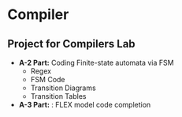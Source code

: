 # Compiler
## Project for Compilers Lab

- **A-2 Part:** Coding Finite-state automata via FSM
  - Regex
  - FSM Code
  - Transition Diagrams
  - Transition Tables
- **A-3 Part:** : FLEX model code completion 
